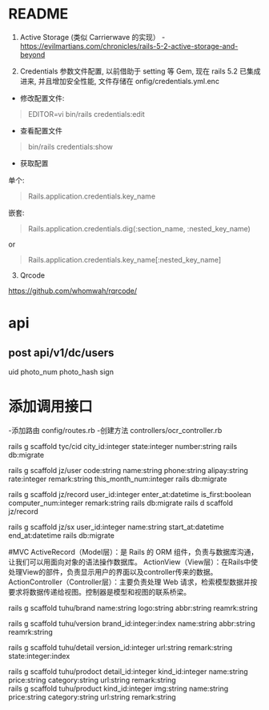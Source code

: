 # README


1. Active Storage (类似 Carrierwave 的实现） - https://evilmartians.com/chronicles/rails-5-2-active-storage-and-beyond


2. Credentials
参数文件配置, 以前借助于 setting 等 Gem, 现在 rails 5.2 已集成进来, 并且增加安全性能,
文件存储在 onfig/credentials.yml.enc

- 修改配置文件:

>EDITOR=vi bin/rails credentials:edit

- 查看配置文件

>bin/rails credentials:show

- 获取配置

单个:

>Rails.application.credentials.key_name

嵌套:

>Rails.application.credentials.dig(:section_name, :nested_key_name)

or

>Rails.application.credentials.key_name[:nested_key_name]

3. Qrcode

https://github.com/whomwah/rqrcode/


# api

## post api/v1/dc/users

uid
photo_num
photo_hash
sign



# 添加调用接口
  -添加路由 config/routes.rb
  -创建方法 controllers/ocr_controller.rb



rails g scaffold tyc/cid city_id:integer state:integer number:string 
rails db:migrate 


rails g scaffold jz/user code:string name:string phone:string alipay:string rate:integer remark:string this_month_num:integer
rails db:migrate 

rails g scaffold jz/record user_id:integer enter_at:datetime is_first:boolean computer_num:integer remark:string
rails db:migrate 
rails d scaffold jz/record

rails g scaffold jz/sx user_id:integer name:string start_at:datetime end_at:datetime
rails db:migrate 

#MVC
ActiveRecord（Model层）：是 Rails 的 ORM 组件，负责与数据库沟通，让我们可以用面向对象的语法操作数据库。
ActionView（View层）：在Rails中使处理View的部件，负责显示用户的界面以及controller传来的数据。
ActionController（Controller层）：主要负责处理 Web 请求，检索模型数据并按要求将数据传递给视图。控制器是模型和视图的联系桥梁。



rails g scaffold tuhu/brand name:string logo:string abbr:string reamrk:string 

rails g scaffold tuhu/version brand_id:integer:index name:string abbr:string reamrk:string

rails g scaffold tuhu/detail version_id:integer url:string remark:string  state:integer:index 

rails g scaffold tuhu/prodoct detail_id:integer kind_id:integer name:string price:string category:string   url:string remark:string  
rails g scaffold tuhu/product  kind_id:integer  img:string name:string price:string category:string   url:string remark:string  